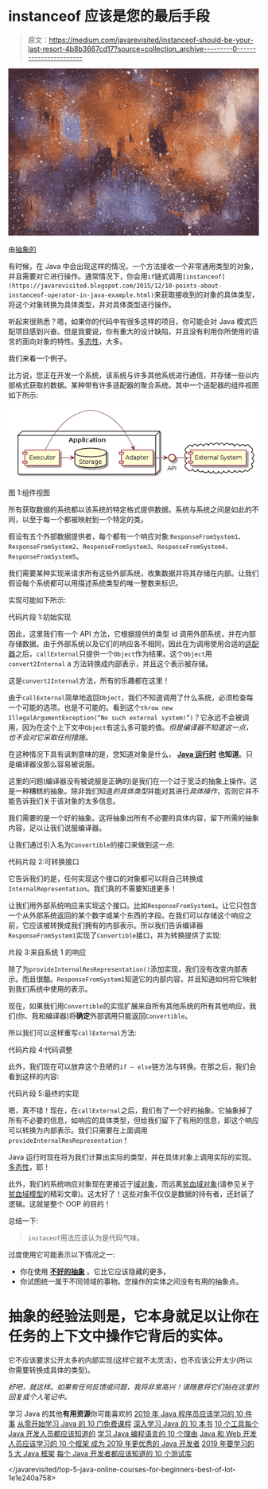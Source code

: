 # instanceof 应该是您的最后手段

> 原文：<https://medium.com/javarevisited/instanceof-should-be-your-last-resort-4b8b3667cd17?source=collection_archive---------0----------------------->

![](img/fdc15d50e66ceb87fcc2d8badd78c102.png)

由[抽象的](https://pixabay.com/users/ractapopulous-24766/)

有时候，在 Java 中会出现这样的情况，一个方法接收一个非常通用类型的对象，并且需要对它进行操作。通常情况下，你会用`if`链式调用`[instanceof](https://javarevisited.blogspot.com/2015/12/10-points-about-instanceof-operator-in-java-example.html)`来获取接收到的对象的具体类型，将这个对象转换为具体类型，并对具体类型进行操作。

听起来很熟悉？嗯，如果你的代码中有很多这样的项目，你可能会对 Java 模式匹配项目感到兴奋。但是我要说，你有重大的设计缺陷，并且没有利用你所使用的语言的面向对象的特性。[多态性](https://www.tutorialspoint.com/java/java_polymorphism.htm)，大多。

我们来看一个例子。

比方说，您正在开发一个系统，该系统与许多其他系统进行通信，并存储一些以内部格式获取的数据。某种带有许多适配器的聚合系统。其中一个适配器的组件视图如下所示:

![](img/ccc2fd4532312598b70f188917949b2e.png)

图 1:组件视图

所有获取数据的系统都以该系统的特定格式提供数据。系统与系统之间是如此的不同，以至于每一个都被映射到一个特定的类。

假设有五个外部数据提供者，每个都有一个响应对象:`ResponseFromSystem1`、`ResponseFromSystem2`、`ResponseFromSystem3`、`ResponseFromSystem4`、`ResponseFromSystem5`。

我们需要某种实现来请求所有这些外部系统，收集数据并将其存储在内部。让我们假设每个系统都可以用描述系统类型的唯一整数来标识。

实现可能如下所示:

代码片段 1:初始实现

因此，这里我们有一个 API 方法，它根据提供的类型 id 调用外部系统，并在内部存储数据。由于外部系统以及它们的响应各不相同，因此在为调用使用合适的[适配器](http://javarevisited.blogspot.sg/2016/08/adapter-design-pattern-in-java-example.html#axzz5B6EWE6M7)之后，`callExternal`只提供一个`Object`作为结果。这个`Object`用`convert2Internal` a 方法转换成内部表示，并且这个表示被存储。

这是`convert2Internal`方法，所有的乐趣都在这里！

由于`callExternal`简单地返回`Object`，我们不知道调用了什么系统，必须检查每一个可能的选项。也是不可能的。看到这个`throw new IllegalArgumentException(“No such external system!”)`？它永远不会被调用，因为在这个上下文中`Object`有这么多可能的值。*但是编译器不知道这一点，也不会对它采取任何措施。*

在这种情况下具有讽刺意味的是，您知道对象是什么， [**Java 运行时**](https://javarevisited.blogspot.com/2011/12/jre-jvm-jdk-jit-in-java-programming.html) **也知道**。只是编译器没那么容易被说服。

这里的问题(编译器没有被说服是正确的)是我们在一个过于宽泛的抽象上操作。这是一种糟糕的抽象。除非我们知道*的具体类型*并能对其进行*具体操作*，否则它并不能告诉我们关于该对象的太多信息。

我们需要的是一个好的抽象。这将抽象出所有不必要的具体内容，留下所需的抽象内容，足以让我们说服编译器。

让我们通过引入名为`Convertible`的接口来做到这一点:

代码片段 2:可转换接口

它告诉我们的是，任何实现这个接口的对象都可以将自己转换成`InternalRepresentation`。我们真的不需要知道更多！

让我们用外部系统响应来实现这个接口。比如`ResponseFromSystem1`。让它只包含一个从外部系统返回的某个数字或某个东西的字段。在我们可以存储这个响应之前，它应该被转换成我们拥有的内部表示。所以我们告诉编译器`ResponseFromSystem1`实现了`Convertible`接口，并为转换提供了实现:

片段 3:来自系统 1 的响应

除了为`provideInternalResRepresentation()`添加实现，我们没有改变内部表示。而且很酷。`ResponseFromSystem1`知道它的内部内容，并且知道如何将它映射到我们系统中使用的表示。

现在，如果我们用`Convertible`的实现扩展来自所有其他系统的所有其他响应，我们(你、我和编译器)将**确定**外部调用只能返回`Convertible`。

所以我们可以这样重写`callExternal`方法:

代码片段 4:代码调整

此外，我们现在可以放弃这个丑陋的`if — else`链方法与转换。在那之后，我们会看到这样的内容:

代码片段 5:最终的实现

嗯，真不错！现在，在`callExternal`之后，我们有了一个好的抽象。它抽象掉了所有不必要的信息，如响应的具体类型，但给我们留下了有用的信息，即这个响应可以转换为内部表示。我们只需要在上面调用`provideInternalResRepresentation`！

Java 运行时现在将为我们计算出实际的类型，并在具体对象上调用实际的实现。[多态性](https://www.tutorialspoint.com/java/java_polymorphism.htm)，耶！

此外，我们的系统响应对象现在更接近于[域对象](https://en.wikipedia.org/wiki/Domain_model)，而远离[贫血域对象](https://en.wikipedia.org/wiki/Anemic_domain_model)(请参见关于[贫血域模型](https://martinfowler.com/bliki/AnemicDomainModel.html)的精彩文章)。这太好了！这些对象不仅仅是数据的持有者，还封装了逻辑。这就是整个 OOP 的目的！

总结一下:

> `instaceof`用法应该认为是代码气味。

过度使用它可能表示以下情况之一:

*   你在使用 [**不好的抽象**](https://javarevisited.blogspot.com/2017/04/difference-between-abstraction-and-encapsulation-in-java-oop.html) 。它比它应该隐藏的更多。
*   你试图统一属于不同领域的事物。您操作的实体之间没有有用的抽象点。

# 抽象的经验法则是，它本身就足以让你在任务的上下文中操作它背后的实体。

它不应该要求公开太多的内部实现(这样它就不太灵活)，也不应该公开太少(所以你需要转换成具体的类型)。

*好吧，就这样。如果有任何反馈或问题，我将非常高兴！请随意将它们贴在这里的回复或个人笔记中。*

学习 Java 的其他**有用资源**你可能喜欢的
[2019 年 Java 程序员应该学习的 10 件事](https://javarevisited.blogspot.com/2017/12/10-things-java-programmers-should-learn.html#axzz5atl0BngO)
[从零开始学习 Java 的 10 门免费课程](http://www.java67.com/2018/08/top-10-free-java-courses-for-beginners-experienced-developers.html)
[深入学习 Java 的 10 本书](https://medium.freecodecamp.org/must-read-books-to-learn-java-programming-327a3768ea2f)
[10 个工具每个 Java 开发人员都应该知道的](http://www.java67.com/2018/04/10-tools-java-developers-should-learn.html)
[学习 Java 编程语言的 10 个理由](http://javarevisited.blogspot.sg/2013/04/10-reasons-to-learn-java-programming.html)
[Java 和 Web 开发人员应该学习的 10 个框架 成为 2019 年更优秀的 Java 开发者](http://javarevisited.blogspot.sg/2018/01/10-frameworks-java-and-web-developers-should-learn.html)
[2019 年要学习的 5 大 Java 框架](http://javarevisited.blogspot.sg/2018/04/top-5-java-frameworks-to-learn-in-2018_27.html)
[每个 Java 开发者都应该知道的 10 个测试库](https://javarevisited.blogspot.sg/2018/01/10-unit-testing-and-integration-tools-for-java-programmers.html)

</javarevisited/top-5-java-online-courses-for-beginners-best-of-lot-1e1e240a758> 